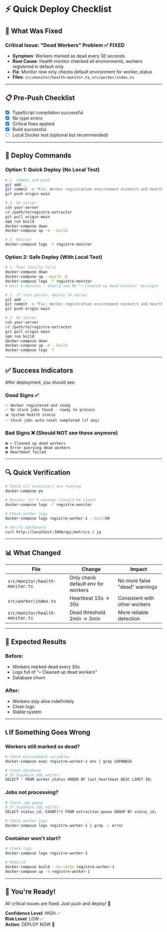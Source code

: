 # ⚡ Quick Deploy Checklist

## 🎯 What Was Fixed

### Critical Issue: "Dead Workers" Problem ✅ FIXED
- **Symptom**: Workers marked as dead every 30 seconds
- **Root Cause**: Health monitor checked all environments, workers registered in default only
- **Fix**: Monitor now only checks default environment for worker_status
- **Files**: `src/monitor/health-monitor.ts`, `src/worker/index.ts`

---

## 📋 Pre-Push Checklist

- [x] TypeScript compilation successful
- [x] No type errors
- [x] Critical fixes applied
- [x] Build successful
- [ ] Local Docker test (optional but recommended)

---

## 🚀 Deploy Commands

### Option 1: Quick Deploy (No Local Test)

```bash
# 1. Commit and push
git add .
git commit -m "Fix: Worker registration environment mismatch and heartbeat standardization"
git push origin main

# 2. On server
ssh your-server
cd /path/to/registre-extractor
git pull origin main
npm run build
docker-compose down
docker-compose up -d --build

# 3. Monitor
docker-compose logs -f registre-monitor
```

### Option 2: Safe Deploy (With Local Test)

```bash
# 1. Test locally first
docker-compose down
docker-compose up --build -d
docker-compose logs -f registre-monitor
# Wait 5 minutes - should see NO "💀 Cleaned up dead workers" messages

# 2. If test passes, deploy to server
git add .
git commit -m "Fix: Worker registration environment mismatch and heartbeat standardization"
git push origin main

# 3. On server
ssh your-server
cd /path/to/registre-extractor
git pull origin main
npm run build
docker-compose down
docker-compose up -d --build
docker-compose logs -f
```

---

## ✅ Success Indicators

After deployment, you should see:

### Good Signs ✅
```
✅ Worker registered and ready
✅ No stuck jobs found - ready to process
📊 System health status
✅ Stuck jobs auto-reset completed (if any)
```

### Bad Signs ❌ (Should NOT see these anymore)
```
❌ 💀 Cleaned up dead workers
❌ Error querying dead workers
❌ Heartbeat failed
```

---

## 🔍 Quick Verification

```bash
# Check all containers are running
docker-compose ps

# Monitor for 5 minutes (should be clean)
docker-compose logs -f registre-monitor

# Check worker logs
docker-compose logs registre-worker-1 --tail=50

# Verify dashboard
curl http://localhost:3000/api/metrics | jq
```

---

## 📊 What Changed

| File | Change | Impact |
|------|--------|--------|
| `src/monitor/health-monitor.ts` | Only check default env for workers | No more false "dead" warnings |
| `src/worker/index.ts` | Heartbeat 10s → 30s | Consistent with other workers |
| `src/monitor/health-monitor.ts` | Dead threshold 2min → 3min | More reliable detection |

---

## 🎯 Expected Results

### Before:
- Workers marked dead every 30s
- Logs full of "💀 Cleaned up dead workers"
- Database churn

### After:
- Workers stay alive indefinitely
- Clean logs
- Stable system

---

## 📞 If Something Goes Wrong

### Workers still marked as dead?
```bash
# Check environment variables
docker-compose exec registre-worker-1 env | grep SUPABASE

# Check database
# In Supabase SQL editor:
SELECT * FROM worker_status ORDER BY last_heartbeat DESC LIMIT 10;
```

### Jobs not processing?
```bash
# Check job queue
# In Supabase SQL editor:
SELECT status_id, COUNT(*) FROM extraction_queue GROUP BY status_id;

# Check worker logs
docker-compose logs registre-worker-1 | grep -i error
```

### Container won't start?
```bash
# Check logs
docker-compose logs registre-worker-1

# Rebuild
docker-compose build --no-cache registre-worker-1
docker-compose up -d registre-worker-1
```

---

## 🎉 You're Ready!

All critical issues are fixed. Just push and deploy! 🚀

**Confidence Level**: HIGH ✅  
**Risk Level**: LOW ✅  
**Action**: DEPLOY NOW 🚀

